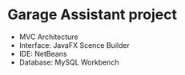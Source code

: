 # Garage Assistant project


- MVC Architecture
- Interface: JavaFX Scence Builder
- IDE: NetBeans
- Database: MySQL Workbench 
